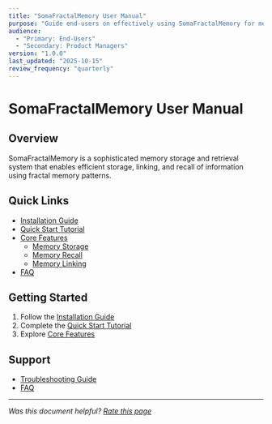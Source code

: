 ```yaml
---
title: "SomaFractalMemory User Manual"
purpose: "Guide end-users on effectively using SomaFractalMemory for memory storage and retrieval"
audience:
  - "Primary: End-Users"
  - "Secondary: Product Managers"
version: "1.0.0"
last_updated: "2025-10-15"
review_frequency: "quarterly"
---
```


# SomaFractalMemory User Manual

## Overview
SomaFractalMemory is a sophisticated memory storage and retrieval system that enables efficient storage, linking, and recall of information using fractal memory patterns.

## Quick Links
- [Installation Guide](./installation.md)
- [Quick Start Tutorial](./quick-start-tutorial.md)
- [Core Features](./feature/)
  - [Memory Storage](./feature/memory-storage.md)
  - [Memory Recall](./feature/memory-recall.md)
  - [Memory Linking](./feature/memory-linking.md)
- [FAQ](./faq.md)

## Getting Started
1. Follow the [Installation Guide](./installation.md)
2. Complete the [Quick Start Tutorial](./quick-start-tutorial.md)
3. Explore [Core Features](./feature/)

## Support
- [Troubleshooting Guide](./troubleshooting.md)
- [FAQ](./faq.md)

---
*Was this document helpful? [Rate this page](feedback-url)*
